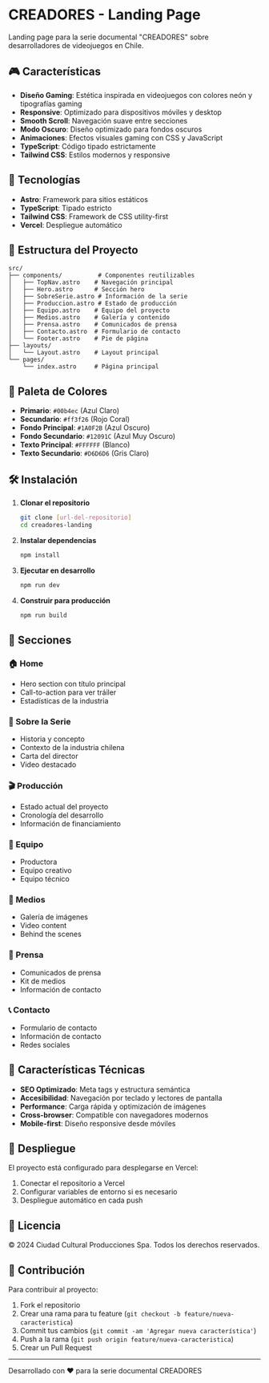 # CREADORES - Landing Page

Landing page para la serie documental "CREADORES" sobre desarrolladores de videojuegos en Chile.

## 🎮 Características

- **Diseño Gaming**: Estética inspirada en videojuegos con colores neón y tipografías gaming
- **Responsive**: Optimizado para dispositivos móviles y desktop
- **Smooth Scroll**: Navegación suave entre secciones
- **Modo Oscuro**: Diseño optimizado para fondos oscuros
- **Animaciones**: Efectos visuales gaming con CSS y JavaScript
- **TypeScript**: Código tipado estrictamente
- **Tailwind CSS**: Estilos modernos y responsive

## 🚀 Tecnologías

- **Astro**: Framework para sitios estáticos
- **TypeScript**: Tipado estricto
- **Tailwind CSS**: Framework de CSS utility-first
- **Vercel**: Despliegue automático

## 📁 Estructura del Proyecto

```
src/
├── components/          # Componentes reutilizables
│   ├── TopNav.astro    # Navegación principal
│   ├── Hero.astro      # Sección hero
│   ├── SobreSerie.astro # Información de la serie
│   ├── Produccion.astro # Estado de producción
│   ├── Equipo.astro    # Equipo del proyecto
│   ├── Medios.astro    # Galería y contenido
│   ├── Prensa.astro    # Comunicados de prensa
│   ├── Contacto.astro  # Formulario de contacto
│   └── Footer.astro    # Pie de página
├── layouts/
│   └── Layout.astro    # Layout principal
└── pages/
    └── index.astro     # Página principal
```

## 🎨 Paleta de Colores

- **Primario**: `#00b4ec` (Azul Claro)
- **Secundario**: `#ff3f26` (Rojo Coral)
- **Fondo Principal**: `#1A0F2B` (Azul Oscuro)
- **Fondo Secundario**: `#12091C` (Azul Muy Oscuro)
- **Texto Principal**: `#FFFFFF` (Blanco)
- **Texto Secundario**: `#D6D6D6` (Gris Claro)

## 🛠️ Instalación

1. **Clonar el repositorio**
   ```bash
   git clone [url-del-repositorio]
   cd creadores-landing
   ```

2. **Instalar dependencias**
   ```bash
   npm install
   ```

3. **Ejecutar en desarrollo**
   ```bash
   npm run dev
   ```

4. **Construir para producción**
   ```bash
   npm run build
   ```

## 📱 Secciones

### 🏠 Home
- Hero section con título principal
- Call-to-action para ver tráiler
- Estadísticas de la industria

### 📖 Sobre la Serie
- Historia y concepto
- Contexto de la industria chilena
- Carta del director
- Video destacado

### 🎬 Producción
- Estado actual del proyecto
- Cronología del desarrollo
- Información de financiamiento

### 👥 Equipo
- Productora
- Equipo creativo
- Equipo técnico

### 📸 Medios
- Galería de imágenes
- Video content
- Behind the scenes

### 📰 Prensa
- Comunicados de prensa
- Kit de medios
- Información de contacto

### 📞 Contacto
- Formulario de contacto
- Información de contacto
- Redes sociales

## 🎯 Características Técnicas

- **SEO Optimizado**: Meta tags y estructura semántica
- **Accesibilidad**: Navegación por teclado y lectores de pantalla
- **Performance**: Carga rápida y optimización de imágenes
- **Cross-browser**: Compatible con navegadores modernos
- **Mobile-first**: Diseño responsive desde móviles

## 🚀 Despliegue

El proyecto está configurado para desplegarse en Vercel:

1. Conectar el repositorio a Vercel
2. Configurar variables de entorno si es necesario
3. Despliegue automático en cada push

## 📄 Licencia

© 2024 Ciudad Cultural Producciones Spa. Todos los derechos reservados.

## 🤝 Contribución

Para contribuir al proyecto:

1. Fork el repositorio
2. Crear una rama para tu feature (`git checkout -b feature/nueva-caracteristica`)
3. Commit tus cambios (`git commit -am 'Agregar nueva característica'`)
4. Push a la rama (`git push origin feature/nueva-caracteristica`)
5. Crear un Pull Request

---

Desarrollado con ❤️ para la serie documental CREADORES 